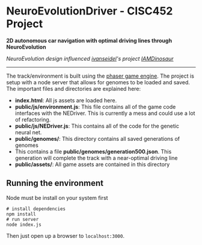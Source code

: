 # NeuroEvolutionDriver - CISC452 Project
**2D autonomous car navigation with optimal driving lines through NeuroEvolution**

*NeuroEvolution design influenced [ivanseidel](https://github.com/ivanseidel)'s project [IAMDinosaur](https://github.com/ivanseidel/IAMDinosaur)*


---
The track/environment is built using the [phaser game engine](https://phaser.io/). The project is setup with a node server that allows for genomes to be loaded and saved.
The important files and directories are explained here:
- **index.html**: All js assets are loaded here.
- **public/js/environment.js**: This file contains all of the game code interfaces with the NEDriver. This is currently a mess and could use a lot of refactoring. 
- **public/js/NEDriver.js**: This contains all of the code for the genetic neural net.
- **public/genomes/**: This directory contains all saved generations of genomes 
- This contains a file **public/genomes/generation500.json**. This generation will complete the track with a near-optimal driving line
- **public/assets/**: All game assets are contained in this directory

## Running the environment
Node must be install on your system first
```
# install dependencies
npm install
# run server
node index.js
```
Then just open up a browser to `localhost:3000`.
